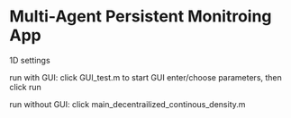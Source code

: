 # Multi-Agent Persistent Monitroing App

1D settings

run with GUI:
click GUI_test.m to start GUI
enter/choose parameters, then click run

run without GUI:
click main_decentrailized_continous_density.m


